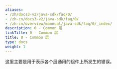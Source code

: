 ```yaml
---
aliases:
- /zh/docs3-v2/java-sdk/faq/0/
- /zh-cn/docs3-v2/java-sdk/faq/0/
- /zh-cn/overview/mannual/java-sdk/faq/0/_index/
description: 0 - Common 层
linkTitle: 0 - Common 层
title: 0 - Common 层
type: docs
weight: 1
---
```







这里主要是用于表示各个层通用的组件上所发生的错误。
